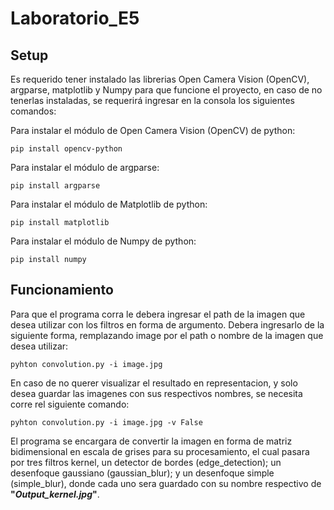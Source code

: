 # Laboratorio_E5

## Setup
Es requerido tener instalado las librerias Open Camera Vision (OpenCV), argparse, matplotlib y Numpy para que funcione el proyecto, en caso de no tenerlas instaladas, se requerirá ingresar en la consola los siguientes comandos:

Para instalar el módulo de Open Camera Vision (OpenCV) de python:

```
pip install opencv-python
```
Para instalar el módulo de argparse:

```
pip install argparse
```
Para instalar el módulo de Matplotlib de python:

```
pip install matplotlib
```
Para instalar el módulo de Numpy de python:

```
pip install numpy
```

## Funcionamiento
Para que el programa corra le debera ingresar el path de la imagen que desea utilizar con los filtros en forma de argumento. Debera ingresarlo de la siguiente forma, remplazando image por el path o nombre de la imagen que desea utilizar:
```
pyhton convolution.py -i image.jpg
```

En caso de no querer visualizar el resultado en representacion, y solo desea guardar las imagenes con sus respectivos nombres, se necesita corre rel siguiente comando:
```
pyhton convolution.py -i image.jpg -v False
```

El programa se encargara de convertir la imagen en forma de matriz bidimensional en escala de grises para su procesamiento, el cual pasara por tres filtros kernel, un detector de bordes (edge_detection); un desenfoque gaussiano (gaussian_blur); y un desenfoque simple (simple_blur), donde cada uno sera guardado con su nombre respectivo de **"*Output_kernel.jpg*"**.

